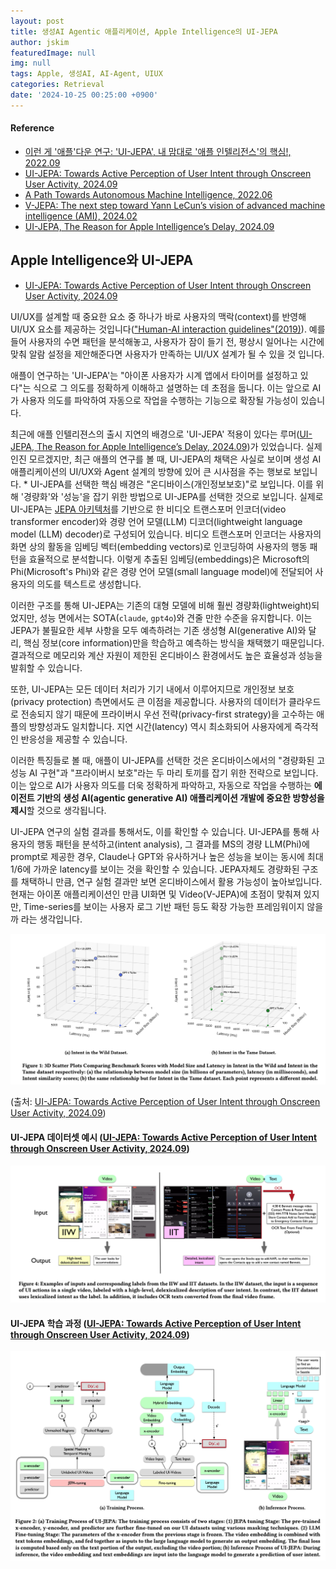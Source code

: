 ```yaml
---
layout: post
title: 생성AI Agentic 애플리케이션, Apple Intelligence의 UI-JEPA
author: jskim
featuredImage: null
img: null
tags: Apple, 생성AI, AI-Agent, UIUX
categories: Retrieval
date: '2024-10-25 00:25:00 +0900'
---
```


#### Reference
- [이런 게 '애플'다운 연구: 'UI-JEPA', 내 맘대로 '애플 인텔리전스'의 핵심!, 2022.09](https://turingpost.co.kr/p/ui-jepa-apple-intelligence)
- [UI-JEPA: Towards Active Perception of User Intent through Onscreen User Activity, 2024.09](https://machinelearning.apple.com/research/ui-intent)
- [A Path Towards Autonomous Machine Intelligence, 2022.06](https://openreview.net/pdf?id=BZ5a1r-kVsf)
- [V-JEPA: The next step toward Yann LeCun’s vision of advanced machine intelligence (AMI), 2024.02](https://ai.meta.com/blog/v-jepa-yann-lecun-ai-model-video-joint-embedding-predictive-architecture/)
- [UI-JEPA, The Reason for Apple Intelligence’s Delay, 2024.09](https://medium.com/@ignacio.de.gregorio.noblejas/ui-jepa-the-reason-for-apple-intelligences-delay-4915f319095a)


## Apple Intelligence와 UI-JEPA

- [UI-JEPA: Towards Active Perception of User Intent through Onscreen User Activity, 2024.09](https://machinelearning.apple.com/research/ui-intent)

UI/UX를 설계할 때 중요한 요소 중 하나가 바로 사용자의 맥락(context)를 반영해 UI/UX 요소를 제공하는 것입니다(["Human-AI interaction guidelines"(2019)](https://www.microsoft.com/en-us/research/uploads/prod/2020/01/HAI_Guidelines_AAAI_Tutorial_2020_distribution.pdf)). 예를 들어 사용자의 수면 패턴을 분석해놓고, 사용자가 잠이 들기 전, 평상시 일어나는 시간에 맞춰 알람 설정을 제안해준다면 사용자가 만족하는 UI/UX 설계가 될 수 있을 것 입니다.

애플이 연구하는 'UI-JEPA'는 "아이폰 사용자가 시계 앱에서 타이머를 설정하고 있다"는 식으로 그 의도를 정확하게 이해하고 설명하는 데 초점을 둡니다. 이는 앞으로 AI가 사용자 의도를 파악하여 자동으로 작업을 수행하는 기능으로 확장될 가능성이 있습니다.

최근에 애플 인텔리젼스의 출시 지연의 배경으로 'UI-JEPA' 적용이 있다는 루머([UI-JEPA, The Reason for Apple Intelligence’s Delay, 2024.09](https://medium.com/@ignacio.de.gregorio.noblejas/ui-jepa-the-reason-for-apple-intelligences-delay-4915f319095a))가 있었습니다. 실제인진 모르겠지만, 최근 애플의 연구를 볼 때, UI-JEPA의 채택은 사실로 보이며 생성 AI 애플리케이션의 UI/UX와 Agent 설계의 방향에 있어 큰 시사점을 주는 행보로 보입니다.
* 
UI-JEPA를 선택한 핵심 배경은 "온디바이스(개인정보보호)"로 보입니다. 이를 위해 '경량화'와 '성능'을 잡기 위한 방법으로 UI-JEPA를 선택한 것으로 보입니다. 
실제로 UI-JEPA는 [JEPA 아키텍처](https://openreview.net/pdf?id=BZ5a1r-kVsf)를 기반으로 한 비디오 트랜스포머 인코더(video transformer encoder)와 경량 언어 모델(LLM) 디코더(lightweight language model (LLM) decoder)로 구성되어 있습니다. 비디오 트랜스포머 인코더는 사용자의 화면 상의 활동을 임베딩 벡터(embedding vectors)로 인코딩하여 사용자의 행동 패턴을 효율적으로 분석합니다. 이렇게 추출된 임베딩(embeddings)은 Microsoft의 Phi(Microsoft's Phi)와 같은 경량 언어 모델(small language model)에 전달되어 사용자의 의도를 텍스트로 생성합니다.

이러한 구조를 통해 UI-JEPA는 기존의 대형 모델에 비해 훨씬 경량화(lightweight)되었지만, 성능 면에서는 SOTA(`claude`, `gpt4o`)와 견줄 만한 수준을 유지합니다. 이는 JEPA가 불필요한 세부 사항을 모두 예측하려는 기존 생성형 AI(generative AI)와 달리, 핵심 정보(core information)만을 학습하고 예측하는 방식을 채택했기 때문입니다. 결과적으로 메모리와 계산 자원이 제한된 온디바이스 환경에서도 높은 효율성과 성능을 발휘할 수 있습니다.

또한, UI-JEPA는 모든 데이터 처리가 기기 내에서 이루어지므로 개인정보 보호(privacy protection) 측면에서도 큰 이점을 제공합니다. 사용자의 데이터가 클라우드로 전송되지 않기 때문에 프라이버시 우선 전략(privacy-first strategy)을 고수하는 애플의 방향성과도 일치합니다. 지연 시간(latency) 역시 최소화되어 사용자에게 즉각적인 반응성을 제공할 수 있습니다.

이러한 특징들로 볼 때, 애플이 UI-JEPA를 선택한 것은 온디바이스에서의 "경량화된 고성능 AI 구현"과 "프라이버시 보호"라는 두 마리 토끼를 잡기 위한 전략으로 보입니다. 이는 앞으로 AI가 사용자 의도를 더욱 정확하게 파악하고, 자동으로 작업을 수행하는 **에이전트 기반의 생성 AI(agentic generative AI) 애플리케이션 개발에 중요한 방향성을 제시**할 것으로 생각됩니다.

UI-JEPA 연구의 실험 결과를 통해서도, 이를 확인할 수 있습니다.
UI-JEPA를 통해 사용자의 행동 패턴을 분석하고(intent analysis), 그 결과를 MS의 경량 LLM(Phi)에 prompt로 제공한 경우, Claude나 GPT와 유사하거나 높은 성능을 보이는 동시에 최대 1/6에 가까운 latency를 보이는 것을 확인할 수 있습니다. JEPA자체도 경량화된 구조를 채택하니 만큼, 연구 실험 결과만 보면 온디바이스에서 활용 가능성이 높아보입니다. 현재는 아이폰 애플리케이션인 만큼 UI화면 및 Video(V-JEPA)에 초점이 맞춰져 있지만, Time-series를 보이는 사용자 로그 기반 패턴 등도 확장 가능한 프레임워이지 않을 까 라는 생각입니다.

<img src="../assets/img/genai_ux/UI_JEPA_PERFORMANCE.png" alt="Wrong Path">

(출처: [UI-JEPA: Towards Active Perception of User Intent through Onscreen User Activity, 2024.09](https://machinelearning.apple.com/research/ui-intent))

#### UI-JEPA 데이터셋 예시 ([UI-JEPA: Towards Active Perception of User Intent through Onscreen User Activity, 2024.09](https://machinelearning.apple.com/research/ui-intent))

<img src="../assets/img/genai_ux/UI_JEPA_dataset.png" alt="Wrong Path">

#### UI-JEPA 학습 과정 ([UI-JEPA: Towards Active Perception of User Intent through Onscreen User Activity, 2024.09](https://machinelearning.apple.com/research/ui-intent))

<img src="../assets/img/genai_ux/UI_JEPA_TRAIN_PROCESS.png" alt="Wrong Path">